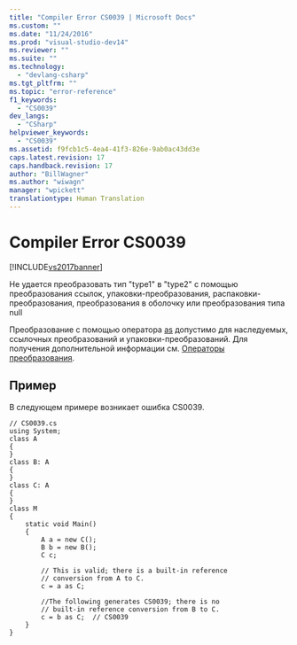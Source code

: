 ```yaml
---
title: "Compiler Error CS0039 | Microsoft Docs"
ms.custom: ""
ms.date: "11/24/2016"
ms.prod: "visual-studio-dev14"
ms.reviewer: ""
ms.suite: ""
ms.technology: 
  - "devlang-csharp"
ms.tgt_pltfrm: ""
ms.topic: "error-reference"
f1_keywords: 
  - "CS0039"
dev_langs: 
  - "CSharp"
helpviewer_keywords: 
  - "CS0039"
ms.assetid: f9fcb1c5-4ea4-41f3-826e-9ab0ac43dd3e
caps.latest.revision: 17
caps.handback.revision: 17
author: "BillWagner"
ms.author: "wiwagn"
manager: "wpickett"
translationtype: Human Translation
---
```

# Compiler Error CS0039
[!INCLUDE[vs2017banner](../../../csharp/includes/vs2017banner.md)]

Не удается преобразовать тип "type1" в "type2" с помощью преобразования ссылок, упаковки\-преобразования, распаковки\-преобразования, преобразования в оболочку или преобразования типа null  
  
 Преобразование с помощью оператора [as](../../../csharp/language-reference/keywords/as.md) допустимо для наследуемых, ссылочных преобразований и упаковки\-преобразований.  Для получения дополнительной информации см. [Операторы преобразования](../../../csharp/programming-guide/statements-expressions-operators/conversion-operators.md).  
  
## Пример  
 В следующем примере возникает ошибка CS0039.  
  
```  
// CS0039.cs  
using System;  
class A  
{  
}  
class B: A  
{  
}  
class C: A  
{  
}  
class M  
{  
    static void Main()  
    {  
        A a = new C();  
        B b = new B();  
        C c;  
  
        // This is valid; there is a built-in reference  
        // conversion from A to C.  
        c = a as C;    
  
        //The following generates CS0039; there is no  
        // built-in reference conversion from B to C.  
        c = b as C;  // CS0039  
    }  
}  
```